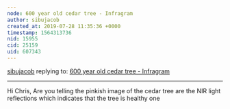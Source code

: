 ```yaml
---
node: 600 year old cedar tree - Infragram
author: sibujacob
created_at: 2019-07-28 11:35:36 +0000
timestamp: 1564313736
nid: 15955
cid: 25159
uid: 607343
---
```




[sibujacob](../profile/sibujacob) replying to: [600 year old cedar tree - Infragram](../notes/Randall/03-14-2018/600-year-old-cedar-tree-infragram)

----
Hi Chris,
Are you telling the pinkish image of the cedar tree are the NIR light reflections which indicates that the tree is healthy one